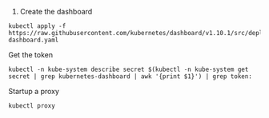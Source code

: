 1. Create the dashboard

```
kubectl apply -f https://raw.githubusercontent.com/kubernetes/dashboard/v1.10.1/src/deploy/recommended/kubernetes-dashboard.yaml
```

Get the token
```
kubectl -n kube-system describe secret $(kubectl -n kube-system get secret | grep kubernetes-dashboard | awk '{print $1}') | grep token:
```


Startup a proxy
```
kubectl proxy
```
